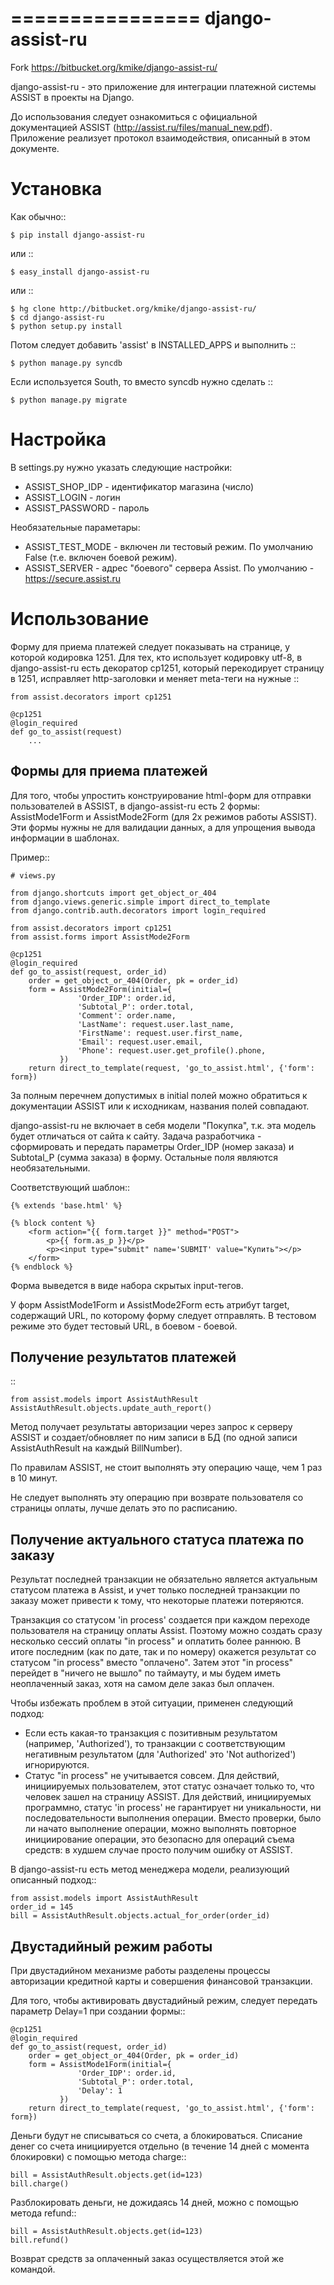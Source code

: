 ================
django-assist-ru
================

Fork https://bitbucket.org/kmike/django-assist-ru/

django-assist-ru - это приложение для интеграции платежной системы ASSIST в
проекты на Django.

До использования следует ознакомиться с официальной документацией
ASSIST (http://assist.ru/files/manual_new.pdf). Приложение реализует
протокол взаимодействия, описанный в этом документе.

Установка
=========

Как обычно::

    $ pip install django-assist-ru

или ::

    $ easy_install django-assist-ru

или ::

    $ hg clone http://bitbucket.org/kmike/django-assist-ru/
    $ cd django-assist-ru
    $ python setup.py install


Потом следует добавить 'assist' в INSTALLED_APPS и выполнить ::

    $ python manage.py syncdb

Если используется South, то вместо syncdb нужно сделать ::

    $ python manage.py migrate


Настройка
=========

В settings.py нужно указать следующие настройки:

* ASSIST_SHOP_IDP - идентификатор магазина (число)
* ASSIST_LOGIN - логин
* ASSIST_PASSWORD - пароль

Необязательные параметары:

* ASSIST_TEST_MODE - включен ли тестовый режим. По умолчанию False (т.е. включен боевой режим).
* ASSIST_SERVER - адрес "боевого" сервера Assist. По умолчанию - https://secure.assist.ru


Использование
=============

Форму для приема платежей следует показывать на странице, у которой кодировка
1251. Для тех, кто использует кодировку utf-8, в django-assist-ru есть
декоратор cp1251, который перекодирует страницу в 1251, исправляет
http-заголовки и меняет meta-теги на нужные ::

    from assist.decorators import cp1251

    @cp1251
    @login_required
    def go_to_assist(request)
        ...


Формы для приема платежей
-------------------------

Для того, чтобы упростить конструирование html-форм для отправки пользователей в
ASSIST, в django-assist-ru есть 2 формы: AssistMode1Form и AssistMode2Form
(для 2х режимов работы ASSIST). Эти формы нужны не для валидации данных, а для
упрощения вывода информации в шаблонах.

Пример::

    # views.py

    from django.shortcuts import get_object_or_404
    from django.views.generic.simple import direct_to_template
    from django.contrib.auth.decorators import login_required

    from assist.decorators import cp1251
    from assist.forms import AssistMode2Form

    @cp1251
    @login_required
    def go_to_assist(request, order_id)
        order = get_object_or_404(Order, pk = order_id)
        form = AssistMode2Form(initial={
                   'Order_IDP': order.id,
                   'Subtotal_P': order.total,
                   'Comment': order.name,
                   'LastName': request.user.last_name,
                   'FirstName': request.user.first_name,
                   'Email': request.user.email,
                   'Phone': request.user.get_profile().phone,
               })
        return direct_to_template(request, 'go_to_assist.html', {'form': form})

За полным перечнем допустимых в initial полей можно обратиться к документации
ASSIST или к исходникам, названия полей совпадают.

django-assist-ru не включает в себя модели "Покупка", т.к. эта модель будет
отличаться от сайта к сайту. Задача разработчика - сформировать и передать
параметры Order_IDP (номер заказа) и Subtotal_P (сумма заказа) в форму.
Остальные поля являются необязательными.

Соответствующий шаблон::

    {% extends 'base.html' %}

    {% block content %}
        <form action="{{ form.target }}" method="POST">
            <p>{{ form.as_p }}</p>
            <p><input type="submit" name='SUBMIT' value="Купить"></p>
        </form>
    {% endblock %}

Форма выведется в виде набора скрытых input-тегов.

У форм AssistMode1Form и AssistMode2Form есть атрибут target, содержащий URL,
по которому форму следует отправлять. В тестовом режиме это будет тестовый URL,
в боевом - боевой.


Получение результатов платежей
------------------------------

::

    from assist.models import AssistAuthResult
    AssistAuthResult.objects.update_auth_report()

Метод получает результаты авторизации через запрос к серверу ASSIST и
создает/обновляет по ним записи в БД (по одной записи AssistAuthResult на
каждый BillNumber).

По правилам ASSIST, не стоит выполнять эту операцию чаще, чем 1 раз в 10 минут.

Не следует выполнять эту операцию при возврате пользователя со
страницы оплаты, лучше делать это по расписанию.


Получение актуального статуса платежа по заказу
-----------------------------------------------

Результат последней транзакции не обязательно является актуальным статусом
платежа в Assist, и учет только последней транзакции по заказу может
привести к тому, что некоторые платежи потеряются.

Транзакция со статусом 'in process' создается при каждом переходе
пользователя на страницу оплаты Assist. Поэтому можно создать сразу
несколько сессий оплаты "in process" и оплатить более раннюю.
В итоге последним (как по дате, так и по номеру) окажется результат со
статусом "in process" вместо "оплачено". Затем этот "in process" перейдет
в "ничего не вышло" по таймауту, и мы будем иметь неоплаченный заказ,
хотя на самом деле заказ был оплачен.

Чтобы избежать проблем в этой ситуации, применен следующий подход:

* Если есть какая-то транзакция с позитивным результатом (например,
  'Authorized'), то транзакции с соответствующим негативным результатом
  (для 'Authorized' это 'Not authorized') игнорируются.
* Статус "in process" не учитывается совсем. Для действий, инициируемых
  пользователем, этот статус означает только то, что человек зашел на
  страницу ASSIST. Для действий, инициируемых программно, статус 'in process'
  не гарантирует ни уникальности, ни последовательности выполнения операции.
  Вместо проверки, было ли начато выполнение операции, можно выполнять
  повторное инициирование операции, это безопасно для операций съема средств:
  в худшем случае просто получим ошибку от ASSIST.

В django-assist-ru есть метод менеджера модели, реализующий описанный подход::

    from assist.models import AssistAuthResult
    order_id = 145
    bill = AssistAuthResult.objects.actual_for_order(order_id)

Двустадийный режим работы
-------------------------

При двустадийном механизме работы разделены процессы авторизации кредитной
карты и совершения финансовой транзакции.

Для того, чтобы активировать двустадийный режим, следует передать параметр
Delay=1 при создании формы::

    @cp1251
    @login_required
    def go_to_assist(request, order_id)
        order = get_object_or_404(Order, pk = order_id)
        form = AssistMode1Form(initial={
                   'Order_IDP': order.id,
                   'Subtotal_P': order.total,
                   'Delay': 1
               })
        return direct_to_template(request, 'go_to_assist.html', {'form': form})

Деньги будут не списываться со счета, а блокироваться. Списание денег со счета
инициируется отдельно (в течение 14 дней с момента блокировки) с помощью метода
charge::

    bill = AssistAuthResult.objects.get(id=123)
    bill.charge()

Разблокировать деньги, не дожидаясь 14 дней, можно с помощью метода
refund::

    bill = AssistAuthResult.objects.get(id=123)
    bill.refund()

Возврат средств за оплаченный заказ осуществляется этой же командой.
